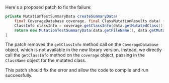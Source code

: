 Here's a proposed patch to fix the failure:
```java
private MutationTestSummaryData createSummaryData(
    final CoverageDatabase coverage, final ClassMutationResults data) {
    ClassInfo classInfo = coverage.getClassInfo(data.getMutatedClass());
    return new MutationTestSummaryData(data.getFileName(), data.getMutations(), classInfo);
}
```
The patch removes the `getClassInfo` method call on the `CoverageDatabase` object, which is not available in the new library version. Instead, we directly call the `getClassInfo` method on the `coverage` object, passing in the `ClassName` object for the mutated class.

This patch should fix the error and allow the code to compile and run successfully.